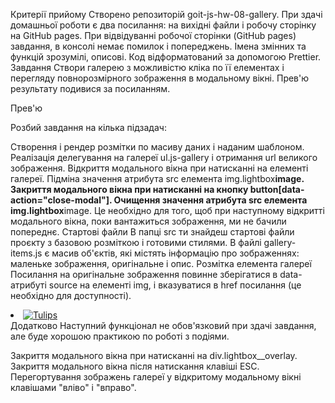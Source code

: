 Критерії прийому
Створено репозиторій goit-js-hw-08-gallery.
При здачі домашньої роботи є два посилання: на вихідні файли і робочу сторінку на GitHub pages.
При відвідуванні робочої сторінки (GitHub pages) завдання, в консолі немає помилок і попереджень.
Імена змінних та функцій зрозумілі, описові.
Код відформатований за допомогою Prettier.
Завдання
Створи галерею з можливістю кліка по її елементах і перегляду повнорозмірного зображення в модальному вікні. Прев'ю результату подивися за посиланням.

Прев'ю

Розбий завдання на кілька підзадач:

Створення і рендер розмітки по масиву даних і наданим шаблоном.
Реалізація делегування на галереї ul.js-gallery і отримання url великого зображення.
Відкриття модального вікна при натисканні на елементі галереї.
Підміна значення атрибута src елемента img.lightbox**image.
Закриття модального вікна при натисканні на кнопку button[data-action="close-modal"].
Очищення значення атрибута src елемента img.lightbox**image. Це необхідно для того, щоб при наступному відкритті модального вікна, поки вантажиться зображення, ми не бачили попереднє.
Стартові файли
В папці src ти знайдеш стартові файли проєкту з базовою розміткою і готовими стилями.
В файлі gallery-items.js є масив об'єктів, які містять інформацію про зображеннях: маленьке зображення, оригінальне і опис.
Розмітка елемента галереї
Посилання на оригінальне зображення повинне зберігатися в data-атрибуті source на елементі img, і вказуватися в href посилання (це необхідно для доступності).

<li class="gallery__item">
  <a
    class="gallery__link"
    href="https://cdn.pixabay.com/photo/2010/12/13/10/13/tulips-2546_1280.jpg"
  >
    <img
      class="gallery__image"
      src="https://cdn.pixabay.com/photo/2010/12/13/10/13/tulips-2546__340.jpg"
      data-source="https://cdn.pixabay.com/photo/2010/12/13/10/13/tulips-2546_1280.jpg"
      alt="Tulips"
    />
  </a>
</li>
Додатково
Наступний функціонал не обов'язковий при здачі завдання, але буде хорошою практикою по роботі з подіями.

Закриття модального вікна при натисканні на div.lightbox\_\_overlay.
Закриття модального вікна після натискання клавіші ESC.
Перегортування зображень галереї у відкритому модальному вікні клавішами "вліво" і "вправо".
